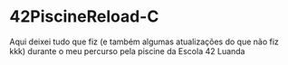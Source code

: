 # 42PiscineReload-C
Aqui deixei tudo que fiz (e também algumas atualizações do que não fiz kkk)  durante o meu percurso pela piscine da Escola 42 Luanda
